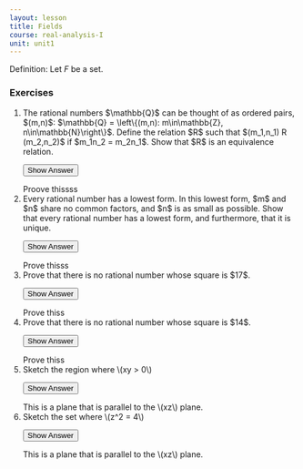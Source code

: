 ```yaml
---
layout: lesson
title: Fields
course: real-analysis-I
unit: unit1
---
```


Definition: Let $F$ be a set. 


### Exercises
<ol> 
<li><div> The rational numbers $\mathbb{Q}$ can be thought of as ordered pairs, $(m,n)$: $\mathbb{Q} = \left\{(m,n): m\in\mathbb{Z}, n\in\mathbb{N}\right\}$. Define the relation $R$ such that $(m_1,n_1) R (m_2,n_2)$ if $m_1n_2 = m_2n_1$. Show that $R$ is an equivalence relation. </div>

<button onclick="myFunction('answer1')" class="answerButton">Show Answer</button>
<div  id="answer1" class="answer">
Proove thissss
</div> </li>

<li> <div>  Every rational number has a lowest form. In this lowest form, $m$ and $n$ share no common factors, and $n$ is as small as possible. Show that every rational number has a lowest form, and furthermore, that it is unique. </div>

<button onclick="myFunction('answer2')" class="answerButton">Show Answer</button>
<div  id="answer2" class="answer">
Prove thisss
</div> </li>

<li> <div> Prove that there is no rational number whose square is $17$. </div>

<button onclick="myFunction('answer3')" class="answerButton">Show Answer</button>
<div  id="answer3" class="answer">
Prove thiss
</div> </li>

<li> <div> Prove that there is no rational number whose square is $14$. </div>

<button onclick="myFunction('answer4')" class="answerButton">Show Answer</button>
<div  id="answer4" class="answer">
Prove thiss
</div> </li>

<li> <div> Sketch the region where \(xy > 0\) </div>

<button onclick="myFunction('answer5')" class="answerButton">Show Answer</button>
<div  id="answer5" class="answer">
This is a plane that is parallel to the \(xz\) plane. 
</div> </li>
<li> <div> Sketch the set where \(z^2 = 4\) </div>

<button onclick="myFunction('answer6')" class="answerButton">Show Answer</button>
<div  id="answer6" class="answer">
This is a plane that is parallel to the \(xz\) plane. 
</div> </li>
</ol>
